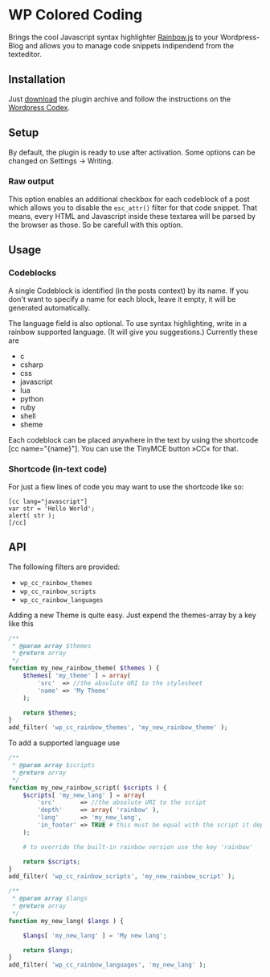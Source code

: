 # WP Colored Coding

Brings the cool Javascript syntax highlighter [Rainbow.js](https://github.com/ccampbell/rainbow) to your Wordpress-Blog and allows you to manage code snippets indipendend from the texteditor.

## Installation

Just [download](https://github.com/dnaber-de/WP-Colored-Coding/downloads) the plugin archive and follow the instructions on the [Wordpress Codex](http://codex.wordpress.org/Managing_Plugins#Manual_Plugin_Installation).

## Setup

By default, the plugin is ready to use after activation. Some options can be changed on Settings → Writing.

### Raw output

This option enables an additional checkbox for each codeblock of a post which allows you to disable the `esc_attr()` filter for that code snippet. That means, every HTML and Javascript inside these textarea will be parsed by the browser as those. So be carefull with this option.

## Usage

### Codeblocks

A single Codeblock is identified (in the posts context) by its name. If you don't want to specify a name for each block, leave it empty, it will be generated automatically.

The language field is also optional. To use syntax highlighting, write in a rainbow supported language. (It will give you suggestions.) Currently these are
* c
* csharp
* css
* javascript
* lua
* python
* ruby
* shell
* sheme

Each codeblock can be placed anywhere in the text by using the shortcode [cc name="{name}"]. You can use the TinyMCE button »CC« for that.

### Shortcode (in-text code)

For just a fiew lines of code you may want to use the shortcode like so:

```
[cc lang="javascript"]
var str = 'Hello World';
alert( str );
[/cc]
```

## API

The following filters are provided:

* `wp_cc_rainbow_themes`
* `wp_cc_rainbow_scripts`
* `wp_cc_rainbow_languages`

Adding a new Theme is quite easy. Just expend the themes-array by a key like this
```PHP
/**
 * @param array $themes
 * @return array
 */
function my_new_rainbow_theme( $themes ) {
	$themes[ 'my_theme' ] = array(
		'src'  => //the absolute URI to the stylesheet
		'name' => 'My Theme'
	);

	return $themes;
}
add_filter( 'wp_cc_rainbow_themes', 'my_new_rainbow_theme' );
```

To add a supported language use
```PHP
/**
 * @param array $scripts
 * @return array
 */
function my_new_rainbow_script( $scripts ) {
	$scripts[ 'my_new_lang' ] = array(
		'src'       => //the absolute URI to the script
		'depth'     => array( 'rainbow' ),
		'lang'      => 'my_new_lang',
		'in_footer' => TRUE # this must be equal with the script it depends on
	);

	# to override the built-in rainbow version use the key 'rainbow'

	return $scripts;
}
add_filter( 'wp_cc_rainbow_scripts', 'my_new_rainbow_script' );

/**
 * @param array $langs
 * @return array
 */
function my_new_lang( $langs ) {

	$langs[ 'my_new_lang' ] = 'My new lang';

	return $langs;
}
add_filter( 'wp_cc_rainbow_languages', 'my_new_lang' );
```

